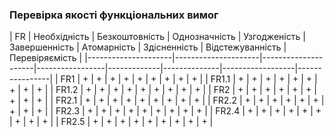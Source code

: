 ### Перевірка якості функціональних вимог

| FR | Необхідність | Безкоштовність | Однозначність | Узгодженість | Завершенність | Aтомарність | Здісненність | Відстежуванність | Перевіряємість |
|---------------------|---------------------|---------------------|-----------------|-------------|--------------|------------------|----------------|
| FR1       | +       | +       | +         | +                   | +               | +           | +            | +                | +              |
| FR1.1       | +       | +       | +       | +                   | +               | +           | +            | +                | +              |
| FR1.2       | +       | +       | +       | +                   | +               | +           | +            | +                | +              |
| FR2         | +       | +       | +       | +                   | +               | +            | +            | +                | +              |
| FR2.1       | +       | +       | +       | +                   | +               | +            | +            | +                | +              |
| FR2.2       | +       | +       | +       | +                   | +               | +            | +            | +                | +              | 
| FR2.3       | +       | +       | +       | +                   | +               | +             | +            | +                | +              |
| FR2.4       | +       | +       | +       | +                   | +               | +             | +            | +                | +              |
| FR2.5       | +       | +       | +       | +                   | +               | +             | +            | +                | +              |
